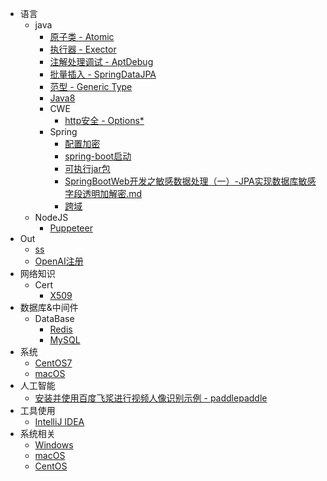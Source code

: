 * 语言
    * java
        * [原子类 - Atomic](/java/Atomic.md)
        * [执行器 - Exector](/java/Executor.md)
        * [注解处理调试 - AptDebug](/java/AptDebug.md)
        * [批量插入 - SpringDataJPA](/java/spring-data-jpa-batch-insert.md)
        * [范型 - Generic Type](/java/范型-GenericType.md)
        * [Java8](/java/java8.md)
        * CWE
            * [http安全 - Options* ](/java/cwe/Options.md)
        * Spring
            * [配置加密](/spring/PropertiesCrypto.md)
            * [spring-boot启动](/spring/可执行jar包)
            * [可执行jar包](/spring/可执行jar包.md)
            * [SpringBootWeb开发之敏感数据处理（一）-JPA实现数据库敏感字段透明加解密.md](/java/WEB开发敏感数据处理-JPA实现数据库敏感字段透明加解密.md)
            * [跨域](/java/跨域.md)
    * NodeJS
        * [Puppeteer](/node/puppeteer.md)
* Out
    * [ss](/out/shadowsocks.md)
    * [OpenAI注册](/out/openAI.md)
* 网络知识
    * Cert
        * [X509](/cert/x509.md)
* 数据库&中间件
    * DataBase
        * [Redis](/db/Redis.md)
        * [MySQL](/db/MySQL.md)
* 系统
    * [CentOS7](/OS/CentOS7.md)
    * [macOS](/OS/macOS.md)
* 人工智能
    * [安装并使用百度飞浆进行视频人像识别示例 - paddlepaddle](/ai/paddlepaddle.md)
* 工具使用
    * [IntelliJ IDEA](/ide/IntelliJ-IDEA.md)
* 系统相关
    * [Windows](/OS/Windows.md)
    * [macOS](/OS/macOS.md)
    * [CentOS](/OS/CentOS7.md)